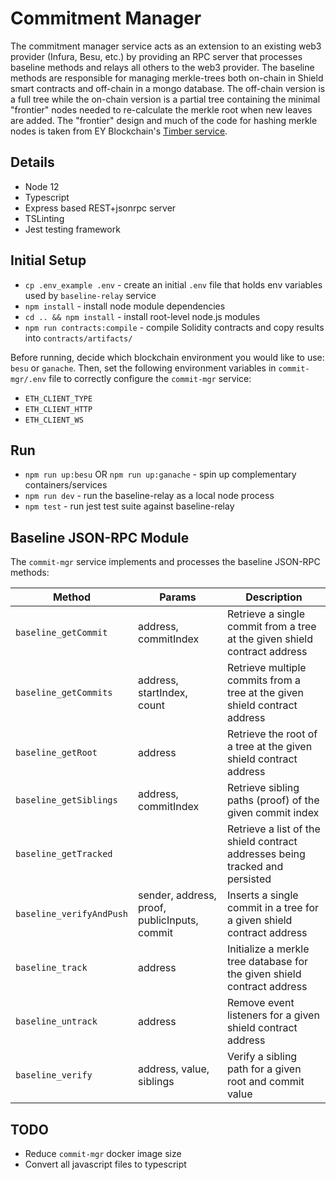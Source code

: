 # Commitment Manager

The commitment manager service acts as an extension to an existing web3 provider (Infura, Besu, etc.) by providing an RPC server that processes baseline methods and relays all others to the web3 provider. The baseline methods are responsible for managing merkle-trees both on-chain in Shield smart contracts and off-chain in a mongo database. The off-chain version is a full tree while the on-chain version is a partial tree containing the minimal "frontier" nodes needed to re-calculate the merkle root when new leaves are added. The "frontier" design and much of the code for hashing merkle nodes is taken from EY Blockchain's [Timber service](https://github.com/EYBlockchain/timber).

## Details

- Node 12
- Typescript
- Express based REST+jsonrpc server
- TSLinting
- Jest testing framework

## Initial Setup

- `cp .env_example .env` - create an initial `.env` file that holds env variables used by `baseline-relay` service
- `npm install` - install node module dependencies
- `cd .. && npm install` - install root-level node.js modules
- `npm run contracts:compile` - compile Solidity contracts and copy results into `contracts/artifacts/`

Before running, decide which blockchain environment you would like to use: `besu` or `ganache`. Then, set the following environment variables in `commit-mgr/.env` file to correctly configure the `commit-mgr` service: 
- `ETH_CLIENT_TYPE`
- `ETH_CLIENT_HTTP`
- `ETH_CLIENT_WS`

## Run

- `npm run up:besu` OR `npm run up:ganache` - spin up complementary containers/services
- `npm run dev` - run the baseline-relay as a local node process
- `npm test` - run jest test suite against baseline-relay

## Baseline JSON-RPC Module

The `commit-mgr` service implements and processes the baseline JSON-RPC methods:

| Method | Params | Description |
| -------- | ----- | ----------- |
| `baseline_getCommit` | address, commitIndex | Retrieve a single commit from a tree at the given shield contract address |
| `baseline_getCommits` | address, startIndex, count | Retrieve multiple commits from a tree at the given shield contract address |
| `baseline_getRoot` | address | Retrieve the root of a tree at the given shield contract address |
| `baseline_getSiblings` | address, commitIndex | Retrieve sibling paths (proof) of the given commit index |
| `baseline_getTracked` | | Retrieve a list of the shield contract addresses being tracked and persisted |
| `baseline_verifyAndPush` | sender, address, proof, publicInputs, commit | Inserts a single commit in a tree for a given shield contract address |
| `baseline_track` | address | Initialize a merkle tree database for the given shield contract address |
| `baseline_untrack` | address | Remove event listeners for a given shield contract address |
| `baseline_verify` | address, value, siblings | Verify a sibling path for a given root and commit value |

## TODO

- Reduce `commit-mgr` docker image size
- Convert all javascript files to typescript

